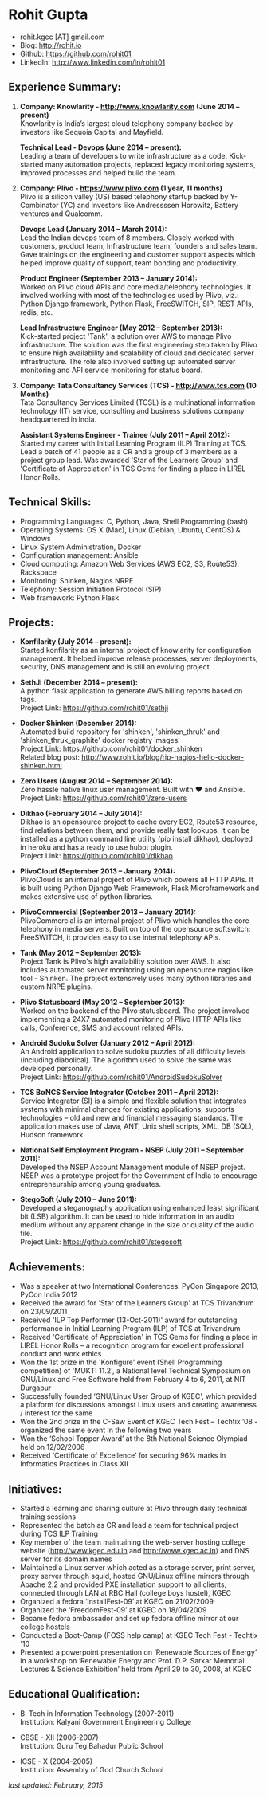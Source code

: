# Rohit Gupta

  * rohit.kgec [AT] gmail.com
  * Blog: <http://rohit.io>
  * Github: <https://github.com/rohit01>
  * LinkedIn: <http://www.linkedin.com/in/rohit01>

## Experience Summary:

 1. **Company: Knowlarity - <http://www.knowlarity.com> (June 2014 – present)**  
    Knowlarity is India’s largest cloud telephony company backed by investors like Sequoia Capital and Mayfield.

    **Technical Lead - Devops (June 2014 – present):**  
    Leading a team of developers to write infrastructure as a code. Kick-started many automation projects, replaced legacy monitoring systems, improved processes and helped build the team.

 2. **Company: Plivo - <https://www.plivo.com> (1 year, 11 months)**  
    Plivo is a silicon valley (US) based telephony startup backed by Y-Combinator (YC) and investors like Andressssen Horowitz, Battery ventures and Qualcomm.

    **Devops Lead (January 2014 – March 2014):**  
    Lead the Indian devops team of 8 members. Closely worked with customers, product team, Infrastructure team, founders and sales team. Gave trainings on the engineering and customer support aspects which helped improve quality of support, team bonding and productivity.

    **Product Engineer (September 2013 – January 2014):**  
    Worked on Plivo cloud APIs and core media/telephony technologies. It involved working with most of the technologies used by Plivo, viz.: Python Django framework, Python Flask, FreeSWITCH, SIP, REST APIs, redis, etc.

    **Lead Infrastructure Engineer (May 2012 – September 2013):**  
    Kick-started project 'Tank', a solution over AWS to manage Plivo infrastructure. The solution was the first engineering step taken by Plivo to ensure high availability and scalability of cloud and dedicated server infrastructure. The role also involved setting up automated server monitoring and API service monitoring for status board.

 3. **Company: Tata Consultancy Services (TCS) - <http://www.tcs.com> (10 Months)**  
    Tata Consultancy Services Limited (TCSL) is a multinational information technology (IT) service, consulting and business solutions company headquartered in India.

    **Assistant Systems Engineer - Trainee (July 2011 – April 2012):**  
    Started my career with Initial Learning Program (ILP) Training at TCS. Lead a batch of 41 people as a CR and a group of 3 members as a project group lead. Was awarded 'Star of the Learners Group' and 'Certificate of Appreciation' in TCS Gems for finding a place in LIREL Honor Rolls.

## Technical Skills:

  * Programming Languages: C, Python, Java, Shell Programming (bash)
  * Operating Systems: OS X (Mac), Linux (Debian, Ubuntu, CentOS) & Windows
  * Linux System Administration, Docker
  * Configuration management: Ansible
  * Cloud computing: Amazon Web Services (AWS EC2, S3, Route53), Rackspace
  * Monitoring: Shinken, Nagios NRPE
  * Telephony: Session Initiation Protocol (SIP)
  * Web framework: Python Flask

## Projects:

  * **Konfilarity (July 2014 – present):**  
    Started konfilarity as an internal project of knowlarity for configuration management. It helped improve release processes, server deployments, security, DNS management and is still an evolving project.

  * **SethJi (December 2014 – present):**  
    A python flask application to generate AWS billing reports based on tags.  
    Project Link: https://github.com/rohit01/sethji

  * **Docker Shinken (December 2014):**  
    Automated build repository for 'shinken', 'shinken_thruk' and 'shinken_thruk_graphite' docker registry images.  
    Project Link: https://github.com/rohit01/docker_shinken  
    Related blog post: http://www.rohit.io/blog/rip-nagios-hello-docker-shinken.html

  * **Zero Users (August 2014 – September 2014):**  
    Zero hassle native linux user management. Built with ♥ and Ansible.  
    Project Link: https://github.com/rohit01/zero-users

  * **Dikhao (February 2014 – July 2014):**  
    Dikhao is an opensource project to cache every EC2, Route53 resource, find relations between them, and provide really fast lookups. It can be installed as a python command line utility (pip install dikhao), deployed in heroku and has a ready to use hubot plugin.  
    Project Link: <https://github.com/rohit01/dikhao>

  * **PlivoCloud (September 2013 – January 2014):**  
    PlivoCloud is an internal project of Plivo which powers all HTTP APIs. It is built using Python Django Web Framework, Flask Microframework and makes extensive use of python libraries.

  * **PlivoCommercial (September 2013 – January 2014):**  
    PlivoCommercial is an internal project of Plivo which handles the core telephony in media servers. Built on top of the opensource softswitch: FreeSWITCH, it provides easy to use internal telephony APIs.

  * **Tank (May 2012 – September 2013):**  
    Project Tank is Plivo's high availability solution over AWS. It also includes automated server monitoring using an opensource nagios like tool - Shinken. The project extensively uses many python libraries and custom NRPE plugins.

  * **Plivo Statusboard (May 2012 – September 2013):**  
    Worked on the backend of the Plivo statusboard. The project involved implementing a 24X7 automated monitoring of Plivo HTTP APIs like calls, Conference, SMS and account related APIs.

  * **Android Sudoku Solver (January 2012 – April 2012):**  
    An Android application to solve sudoku puzzles of all difficulty levels (including diabolical). The algorithm used to solve the same was developed personally.  
    Project Link: <https://github.com/rohit01/AndroidSudokuSolver>

  * **TCS BαNCS Service Integrator (October 2011 – April 2012):**  
    Service Integrator (SI) is a simple and flexible solution that integrates systems with minimal changes for existing applications, supports technologies – old and new and financial messaging standards. The application makes use of Java, ANT, Unix shell scripts, XML, DB (SQL), Hudson framework

  * **National Self Employment Program - NSEP (July 2011 – September 2011):**  
    Developed the NSEP Account Management module of NSEP project. NSEP was a prototype project for the Government of India to encourage entrepreneurship among young graduates.

  * **StegoSoft (July 2010 – June 2011):**  
    Developed a steganography application using enhanced least significant bit (LSB) algorithm. It can be used to hide information in an audio medium without any apparent change in the size or quality of the audio file.  
    Project Link: <https://github.com/rohit01/stegosoft>

## Achievements:

  * Was a speaker at two International Conferences: PyCon Singapore 2013, PyCon India 2012
  * Received the award for 'Star of the Learners Group' at TCS Trivandrum on 23/09/2011
  * Received 'ILP Top Performer (13-Oct-2011)' award for outstanding performance in Initial Learning Program (ILP) of TCS at Trivandrum
  * Received 'Certificate of Appreciation' in TCS Gems for finding a place in LIREL Honor Rolls – a recognition program for excellent professional conduct and work ethics
  * Won the 1st prize in the 'Konfigure' event (Shell Programming competition) of 'MUKTI 11.2', a National level Technical Symposium on GNU/Linux and Free Software held from February 4 to 6, 2011, at NIT Durgapur
  * Successfully founded ‘GNU/Linux User Group of KGEC', which provided a platform for discussions amongst Linux users and creating awareness / interest for the same
  * Won the 2nd prize in the C-Saw Event of KGEC Tech Fest – Techtix ’08 - organized the same event in the following two years
  * Won the ‘School Topper Award’ at the 8th National Science Olympiad held on 12/02/2006
  * Received ‘Certificate of Excellence’ for securing 96% marks in Informatics Practices in Class XII

## Initiatives:

  * Started a learning and sharing culture at Plivo through daily technical training sessions
  * Represented the batch as CR and lead a team for technical project during TCS ILP Training
  * Key member of the team maintaining the web-server hosting college website (<http://www.kgec.edu.in> and <http://www.kgec.ac.in>) and DNS server for its domain names
  * Maintained a Linux server which acted as a storage server, print server, proxy server through squid, hosted GNU/Linux offline mirrors through Apache 2.2 and provided PXE installation support to all clients, connected through LAN at RBC Hall (college boys hostel), KGEC
  * Organized a fedora ‘InstallFest-09’ at KGEC on 21/02/2009
  * Organized the ‘FreedomFest-09’ at KGEC on 18/04/2009
  * Became fedora ambassador and set up fedora offline mirror at our college hostels
  * Conducted a Boot-Camp (FOSS help camp) at KGEC Tech Fest - Techtix '10
  * Presented a powerpoint presentation on ‘Renewable Sources of Energy’ in a workshop on ‘Renewable Energy and Prof. D.P. Sarkar Memorial Lectures & Science Exhibition’ held from April 29 to 30, 2008, at KGEC

## Educational Qualification:

  * B. Tech in Information Technology (2007-2011)  
    Institution: Kalyani Government Engineering College  

  * CBSE - XII (2006-2007)  
    Institution: Guru Teg Bahadur Public School  

  * ICSE - X (2004-2005)  
    Institution: Assembly of God Church School  


*last updated: February, 2015*
